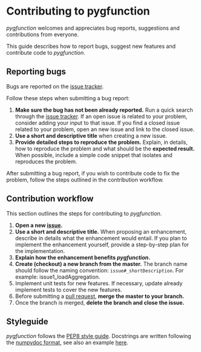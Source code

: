 # Contributing to pygfunction

*pygfunction* welcomes and appreciates bug reports, suggestions and
contributions from everyone.

This guide describes how to report bugs, suggest new features and
contribute code to *pygfunction*.


## Reporting bugs

Bugs are reported on the
[issue tracker](https://github.com/MassimoCimmino/pygfunction/issues).

Follow these steps when submitting a bug report:

1. **Make sure the bug has not been already reported.** Run a quick search
through the [issue tracker](https://github.com/MassimoCimmino/pygfunction/issues).
If an open issue is related to your problem, consider adding your input to that
issue. If you find a closed issue related to your problem, open an new issue
and link to the closed issue.
2. **Use a short and descriptive title** when creating a new issue.
3. **Provide detailed steps to reproduce the problem.** Explain, in details,
how to reproduce the problem and what should be the **expected result.** When
possible, include a simple code snippet that isolates and reproduces the
problem.

After submitting a bug report, if you wish to contribute code to fix the
problem, follow the steps outlined in the contribution workflow.


## Contribution workflow

This section outlines the steps for contributing to *pygfunction*.

1. **Open a new [issue](https://github.com/MassimoCimmino/pygfunction/issues).**
2. **Use a short and descriptive title.** When proposing an enhancement,
describe in details what the enhancement would entail. If you plan to implement
the enhancement yourself, provide a step-by-step plan for the implementation.
3. **Explain how the enhancement benefits _pygfunction_.**
4. **Create (checkout) a new branch from the master.** The branch name should
follow the naming convention: `issue#_shortDescription`. For example:
issue1_loadAggregation.
5. Implement unit tests for new features. If necessary, update already
implement tests to cover the new features.
6. Before submitting a
[pull request](https://github.com/MassimoCimmino/pygfunction/pulls), **merge
the master to your branch.**
7. Once the branch is merged, **delete the branch and close the issue.**


## Styleguide

*pygfunction* follows the
[PEP8 style guide](https://www.python.org/dev/peps/pep-0008).
Docstrings are written following the
[numpydoc format](https://github.com/numpy/numpy/blob/master/doc/example.py),
see also an example
[here](https://sphinxcontrib-napoleon.readthedocs.io/en/latest/example_numpy.html). 
